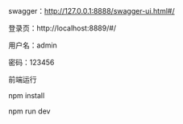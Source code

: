 swagger：http://127.0.0.1:8888/swagger-ui.html#/

登录页：http://localhost:8889/#/

用户名：admin

密码：123456



前端运行

npm install

npm run dev
